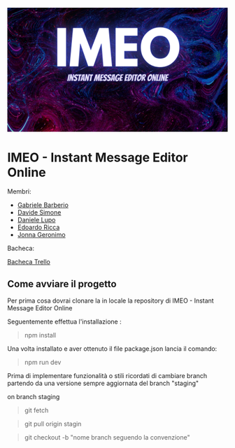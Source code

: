 ![Hero](./src/assets/imeo-banner.png)

# IMEO - Instant Message Editor Online

Membri:

- [Gabriele Barberio](https://github.com/eddo34)
- [Davide Simone](https://github.com/daveinthahood)
- [Daniele Lupo](https://github.com/DanieleLupo219)
- [Edoardo Ricca](https://github.com/eddo34)
- [Jonna Geronimo](https://github.com/JCGrnm)

Bacheca:

[Bacheca Trello](https://trello.com/b/DwSHWASO/imeo-ultimate-project-develhope)

## Come avviare il progetto

Per prima cosa dovrai clonare la in locale la repository di IMEO - Instant Message Editor Online

>

Seguentemente effettua l'installazione :

> npm install

Una volta installato e aver ottenuto il file package.json lancia il comando:

> npm run dev

Prima di implementare funzionalità o stili ricordati di cambiare branch partendo da una versione sempre aggiornata del branch "staging"

on branch staging

> git fetch

> git pull origin stagin

> git checkout -b "nome branch seguendo la convenzione"
